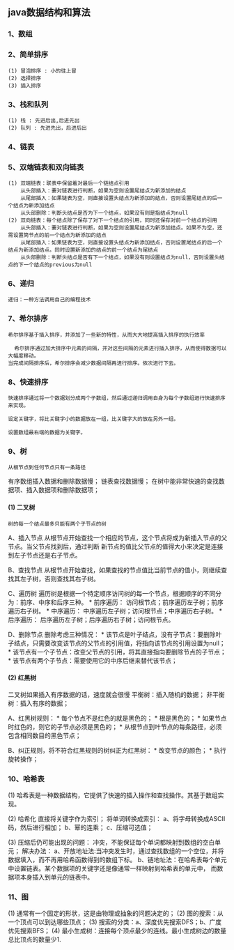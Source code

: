 ## java数据结构和算法

### 1、数组

### 2、简单排序
    (1) 冒泡排序 : 小的往上冒
    (2) 选择排序
    (3) 插入排序

### 3、栈和队列
    (1) 栈 : 先进后出,后进先出
    (2) 队列 : 先进先出，后进后出
    
### 4、链表

### 5、双端链表和双向链表
    (1) 双端链表：联表中保留着对最后一个链结点引用
        从头部插入：要对链表进行判断，如果为空则设置尾结点为新添加的结点
        从尾部插入：如果链表为空，则直接设置头结点为新添加的结点，否则设置尾结点的后一个结点为新添加结点
        从头部删除：判断头结点是否为下一个结点，如果没有则是指结点为null
    (2) 双向链表：每个结点除了保存了对下一个结点的引用，同时还保存对前一个结点的引用
        从头部插入：要对链表进行判断，如果为空则设置尾结点为新添加结点。如果不为空，还需设置筒节点的前一个结点为新添加的结点
        从尾部插入：如果链表为空，则直接设置头结点为新添加结点，否则设置尾结点的后一个结点为新添加结点。同时设置新添加的结点的前一个结点为尾结点
        从头部删除：判断头结点是否有下一个结点，如果没有则设置结点为null，否则设置头结点的下一个结点的previous为null
        
### 6、递归
    
    递归：一种方法调用自己的编程技术
    
### 7、希尔排序

    希尔排序基于插入排序，并添加了一些新的特性，从而大大地提高插入排序的执行效率
    
      希尔排序通过加大排序中元素的间隔，并对这些间隔的元素进行插入排序，从而使得数据可以大幅度移动。
    当完成间隔排序后，希尔排序会减少数据间隔再进行排序。依次进行下去。
    
### 8、快速排序

    快速排序通过将一个数据划分成两个子数组，然后通过递归调用自身为每个子数组进行快速排序来实现。
    
    设定关键字，将比关键字小的数据放在一组，比关键字大的放在另外一组。
    
    设置数组最右端的数据为关键字。
    
### 9、树

    从根节点到任何节点只有一条路径

  有序数组插入数据和删除数据慢；
  链表查找数据慢；
  在树中能非常快速的查找数据项、插入数据项和删除数据项；
  
#### (1) 二叉树
  
    树的每一个结点最多只能有两个子节点的树
    
  A、插入节点
    从根节点开始查找一个相应的节点，这个节点将成为新插入节点的父节点。当父节点找到后，通过判断
  新节点的值比父节点的值得大小来决定是连接到左子节点还是右子节点。
  
  B、查找节点
    从根节点开始查找，如果查找的节点值比当前节点的值小，则继续查找其左子树，否则查找其右子树。
    
  C、遍历树
    遍历树是根据一个特定顺序访问树的每一个节点，根据顺序的不同分为：前序、中序和后序三种。
    * 前序遍历：
      访问根节点；前序遍历左子树；前序遍历右子树。
    * 中序遍历：
      中序遍历左子树；访问根节点；中序遍历右子树。
    * 后序遍历：
      后序遍历左子树；后序遍历右子树；访问根节点。
      
  D、删除节点
    删除考虑三种情况：
    * 该节点是叶子结点，没有子节点：要删除叶子结点，只需要改变该节点的父节点的引用值，将指向该节点的引用设置为null；  
    * 该节点有一个子节点：改变父节点的引用，将其直接指向要删除节点的子节点；
    * 该节点有两个子节点：需要使用它的中序后继来替代该节点；
    
#### (2) 红黑树
  
  二叉树如果插入有序数据的话，速度就会很慢
  平衡树：插入随机的数据；
  非平衡树：插入有序的数据；
  
  A、红黑树规则：
    * 每个节点不是红色的就是黑色的；
    * 根是黑色的；
    * 如果节点时红色的，则它的子节点必须是黑色的；
    * 从根节点到叶节点的每条路径，必须包含相同数目的黑色节点；
    
  B、纠正规则，将不符合红黑规则的树纠正为红黑树：
    * 改变节点的颜色；
    * 执行旋转操作；


### 10、哈希表
  
  (1) 哈希表是一种数据结构，它提供了快速的插入操作和查找操作。其基于数组实现。
  
  (2) 哈希化
    直接将关键字作为索引；
    将单词转换成索引：
      a、将字母转换成ASCII码，然后进行相加；
      b、幂的连乘；
      c、压缩可选值；
  
  (3) 压缩后仍可能出现的问题：
    冲突，不能保证每个单词都映射到数组的空白单元；
    解决办法：
      a、开放地址法:当冲突发生时，通过查找数组的一个空位，并将数据填入，而不再用哈希函数得到的数组下标。
      b、链地址法：在哈希表每个单元中设置链表。某个数据项的关键字还是像通常一样映射到哈希表的单元中，
      而数据项本身插入到单元的链表中。
         
         
### 11、图
  
  (1) 通常有一个固定的形状，这是由物理或抽象的问题决定的；
  (2) 图的搜索：从一个顶点可以到达哪些顶点；
  (3) 搜索的分类：a、深度优先搜索DFS；b、广度优先搜索BFS；
  (4) 最小生成树：连接每个顶点最少的连线。最小生成树边的数量总比顶点的数量少1.
  
  
